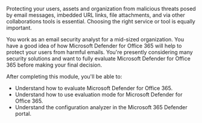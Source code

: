 Protecting your users, assets and organization from malicious threats posed by email messages, imbedded URL links, file attachments, and via other collaborations tools is essential. Choosing the right service or tool is equally important.

You work as an email security analyst for a mid-sized organization. You have a good idea of how Microsoft Defender for Office 365 will help to protect your users from harmful emails. You're presently considering many security solutions and want to fully evaluate Microsoft Defender for Office 365 before making your final decision.

After completing this module, you'll be able to:

- Understand how to evaluate Microsoft Defender for Office 365.
- Understand how to use evaluation mode for Microsoft Defender for Office 365.
- Understand the configuration analyzer in the Microsoft 365 Defender portal.
